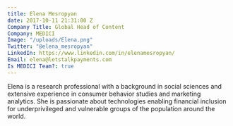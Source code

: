 ```yaml
---
title: Elena Mesropyan
date: 2017-10-11 21:31:00 Z
Company Title: Global Head of Content
Company: MEDICI
Image: "/uploads/Elena.png"
Twitter: "@elena_mesropyan"
LinkedIn: https://www.linkedin.com/in/elenamesropyan/
Email: elena@letstalkpayments.com
Is MEDICI Team?: true
---
```


Elena is a research professional with a background in social sciences and extensive experience in consumer behavior studies and marketing analytics. She is passionate about technologies enabling financial inclusion for underprivileged and vulnerable groups of the population around the world.